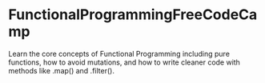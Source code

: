 # FunctionalProgrammingFreeCodeCamp
 Learn the core concepts of Functional Programming including pure functions, how to avoid mutations, and how to write cleaner code with methods like .map() and .filter().
